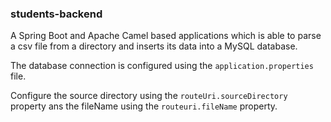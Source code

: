 ### students-backend

A Spring Boot and Apache Camel based applications which is able to parse a csv file from a 
directory and inserts its data into a MySQL database.

The database connection is configured using the ```application.properties``` file.

Configure the source directory using the ```routeUri.sourceDirectory``` property ans the fileName using the 
```routeuri.fileName``` property.

